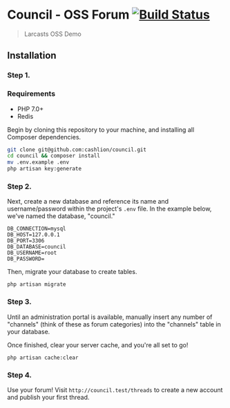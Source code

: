 # Council - OSS Forum [![Build Status](https://travis-ci.org/cashlion/council.svg?branch=master)](https://travis-ci.org/cashlion/council)

> Larcasts OSS Demo

## Installation

### Step 1.

### Requirements
- PHP 7.0+
- Redis

Begin by cloning this repository to your machine, and installing all Composer dependencies.

```bash
git clone git@github.com:cashlion/council.git
cd council && composer install
mv .env.example .env
php artisan key:generate
```

### Step 2.

Next, create a new database and reference its name and username/password within the project's `.env` file. In the example below, we've named the database, "council."

```
DB_CONNECTION=mysql
DB_HOST=127.0.0.1
DB_PORT=3306
DB_DATABASE=council
DB_USERNAME=root
DB_PASSWORD=
```

Then, migrate your database to create tables.

```
php artisan migrate
```

### Step 3.

Until an administration portal is available, manually insert any number of "channels" (think of these as forum categories) into the "channels" table in your database.

Once finished, clear your server cache, and you're all set to go!

```
php artisan cache:clear
```

### Step 4.

Use your forum! Visit `http://council.test/threads` to create a new account and publish your first thread.